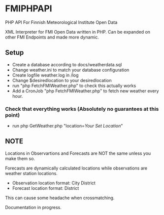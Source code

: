 # FMIPHPAPI
PHP API For Finnish Meteorological Institute Open Data

XML Interpreter for FMI Open Data written in PHP. 
Can be expanded on other FMI Endpoints and made more dynamic. 


## Setup
* Create a database according to docs/weatherdata.sql
* Change weather.ini to match your database configuration
* Create logfile weather.log in /log
* Change $desiredlocation to your desiredlocation
* run "php FetchFMIWeather.php" to check this actually works
* Add a CronJob "php FetchFMIWeather.php" to fetch new weather every hour.


### Check that everything works (Absolutely no guarantees at this point)

* run   php GetWeather.php "location=*Your Set Location*"


## NOTE
Locations in Observartions and Forecasts are NOT the same unless you make them so. 

Forecasts are dynamically calculated locations while observations are weather station locations.

* Observation location format: City District
* Forecast location format: District


This can cause some headache when crossmatching.


Documentation in progress. 